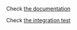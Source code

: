 Check [the documentation](https://madprops.github.io/numberstring/)

Check [the integration test](tests/tintegration.nim)